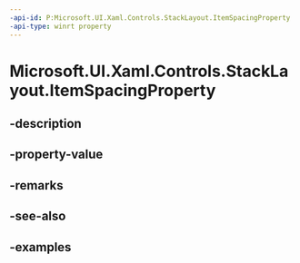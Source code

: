 ```yaml
---
-api-id: P:Microsoft.UI.Xaml.Controls.StackLayout.ItemSpacingProperty
-api-type: winrt property
---
```


<!-- Property syntax.
public DependencyProperty ItemSpacingProperty { get; }
-->

# Microsoft.UI.Xaml.Controls.StackLayout.ItemSpacingProperty

## -description

## -property-value

## -remarks

## -see-also

## -examples

